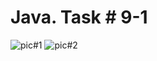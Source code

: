 # Java. Task # 9-1
![pic#1](https://github.com/SemNik88/java-task-9-1/assets/142649558/7745c11f-0f0b-4dab-b839-2c198f884a42)
![pic#2](https://github.com/SemNik88/java-task-9-1/assets/142649558/139ce2dc-c9c4-43b1-8f86-73958e1b232c)


